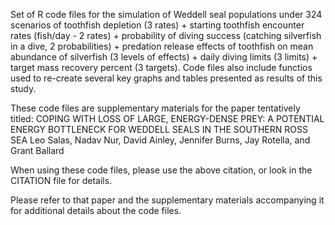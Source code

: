 Set of R code files for the simulation of Weddell seal populations under 324 scenarios of toothfish depletion (3 rates) + starting toothfish encounter rates (fish/day - 2 rates) +
probability of diving success (catching silverfish in a dive, 2 probabilities) + predation release effects of toothfish on mean abundance of silverfish (3 levels of effects) +
daily diving limits (3 limits) + target mass recovery percent (3 targets). Code files also include functios used to re-create several key graphs and tables presented as results of 
this study.

These code files are supplementary materials for the paper tentatively titled:
COPING WITH LOSS OF LARGE, ENERGY-DENSE PREY: A POTENTIAL ENERGY BOTTLENECK FOR WEDDELL SEALS IN THE SOUTHERN ROSS SEA
Leo Salas, Nadav Nur, David Ainley, Jennifer Burns, Jay Rotella, and Grant Ballard

When using these code files, please use the above citation, or look in the CITATION file for details.

Please refer to that paper and the supplementary materials accompanying it for additional details about the code files.